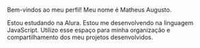 Bem-vindos ao meu perfil!
Meu nome é Matheus Augusto.

Estou estudando na Alura.
Estou me desenvolvendo na linguagem JavaScript.
Utilizo esse espaço para minha organização e compartilhamento dos meu projetos desenvolvidos.
